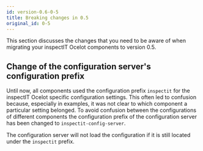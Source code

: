 ```yaml
---
id: version-0.6-0-5
title: Breaking changes in 0.5
original_id: 0-5
---
```


This section discusses the changes that you need to be aware of when migrating your inspectIT Ocelot components to version 0.5.

## Change of the configuration server's configuration prefix

Until now, all components used the configuration prefix `inspectit` for the inspectIT Ocelot specific configuration settings.
This often led to confusion because, especially in examples, it was not clear to which component a particular setting belonged.
To avoid confusion between the configurations of different components the configuration prefix of the configuration server has been changed to `inspectit-config-server`.

The configuration server will not load the configuration if it is still located under the `inspectit` prefix.